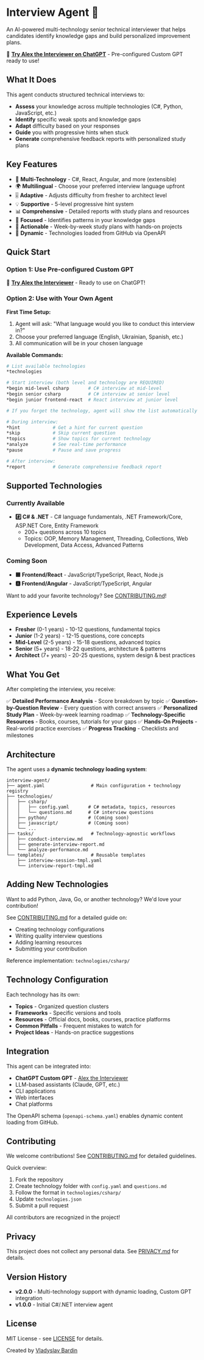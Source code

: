 # Interview Agent 🎯
<!-- File: interview-agent/README.md -->

An AI-powered multi-technology senior technical interviewer that helps candidates identify knowledge gaps and build personalized improvement plans.

🚀 **[Try Alex the Interviewer on ChatGPT](https://chatgpt.com/g/g-68f14f92f4208191ac335aba8b4baadf-alex-the-interviewer)** - Pre-configured Custom GPT ready to use!

## What It Does

This agent conducts structured technical interviews to:
- **Assess** your knowledge across multiple technologies (C#, Python, JavaScript, etc.)
- **Identify** specific weak spots and knowledge gaps
- **Adapt** difficulty based on your responses
- **Guide** you with progressive hints when stuck
- **Generate** comprehensive feedback reports with personalized study plans

## Key Features

- 🔧 **Multi-Technology** - C#, React, Angular, and more (extensible)
- 🌍 **Multilingual** - Choose your preferred interview language upfront
- 🎚️ **Adaptive** - Adjusts difficulty from fresher to architect level
- 💡 **Supportive** - 5-level progressive hint system
- 📊 **Comprehensive** - Detailed reports with study plans and resources
- 🎯 **Focused** - Identifies patterns in your knowledge gaps
- 🚀 **Actionable** - Week-by-week study plans with hands-on projects
- 🔌 **Dynamic** - Technologies loaded from GitHub via OpenAPI

## Quick Start

### Option 1: Use Pre-configured Custom GPT
🚀 **[Try Alex the Interviewer](https://chatgpt.com/g/g-68f14f92f4208191ac335aba8b4baadf-alex-the-interviewer)** - Ready to use on ChatGPT!

### Option 2: Use with Your Own Agent

**First Time Setup:**
1. Agent will ask: "What language would you like to conduct this interview in?"
2. Choose your preferred language (English, Ukrainian, Spanish, etc.)
3. All communication will be in your chosen language

**Available Commands:**
```bash
# List available technologies
*technologies

# Start interview (both level and technology are REQUIRED)
*begin mid-level csharp       # C# interview at mid-level
*begin senior csharp          # C# interview at senior level
*begin junior frontend-react  # React interview at junior level

# If you forget the technology, agent will show the list automatically

# During interview:
*hint            # Get a hint for current question
*skip            # Skip current question
*topics          # Show topics for current technology
*analyze         # See real-time performance
*pause           # Pause and save progress

# After interview:
*report          # Generate comprehensive feedback report
```

## Supported Technologies

### Currently Available
- **#️⃣ C# & .NET** - C# language fundamentals, .NET Framework/Core, ASP.NET Core, Entity Framework
  - 200+ questions across 10 topics
  - Topics: OOP, Memory Management, Threading, Collections, Web Development, Data Access, Advanced Patterns

### Coming Soon
- **🟦 Frontend/React** - JavaScript/TypeScript, React, Node.js
- **🅰️ Frontend/Angular** - JavaScript/TypeScript, Angular

Want to add your favorite technology? See [CONTRIBUTING.md](CONTRIBUTING.md)!

## Experience Levels

- **Fresher** (0-1 years) - 10-12 questions, fundamental topics
- **Junior** (1-2 years) - 12-15 questions, core concepts
- **Mid-Level** (2-5 years) - 15-18 questions, advanced topics
- **Senior** (5+ years) - 18-22 questions, architecture & patterns
- **Architect** (7+ years) - 20-25 questions, system design & best practices

## What You Get

After completing the interview, you receive:

✅ **Detailed Performance Analysis** - Score breakdown by topic
✅ **Question-by-Question Review** - Every question with correct answers
✅ **Personalized Study Plan** - Week-by-week learning roadmap
✅ **Technology-Specific Resources** - Books, courses, tutorials for your gaps
✅ **Hands-On Projects** - Real-world practice exercises
✅ **Progress Tracking** - Checklists and milestones

## Architecture

The agent uses a **dynamic technology loading system**:

```
interview-agent/
├── agent.yaml                 # Main configuration + technology registry
├── technologies/
│   ├── csharp/
│   │   ├── config.yaml       # C# metadata, topics, resources
│   │   └── questions.md      # C# interview questions
│   ├── python/               # (Coming soon)
│   ├── javascript/           # (Coming soon)
│   └── ...
├── tasks/                     # Technology-agnostic workflows
│   ├── conduct-interview.md
│   ├── generate-interview-report.md
│   └── analyze-performance.md
└── templates/                 # Reusable templates
    ├── interview-session-tmpl.yaml
    └── interview-report-tmpl.md
```

## Adding New Technologies

Want to add Python, Java, Go, or another technology? We'd love your contribution!

See [CONTRIBUTING.md](CONTRIBUTING.md) for a detailed guide on:
- Creating technology configurations
- Writing quality interview questions
- Adding learning resources
- Submitting your contribution

Reference implementation: `technologies/csharp/`

## Technology Configuration

Each technology has its own:
- **Topics** - Organized question clusters
- **Frameworks** - Specific versions and tools
- **Resources** - Official docs, books, courses, practice platforms
- **Common Pitfalls** - Frequent mistakes to watch for
- **Project Ideas** - Hands-on practice suggestions

## Integration

This agent can be integrated into:
- **ChatGPT Custom GPT** - [Alex the Interviewer](https://chatgpt.com/g/g-68f14f92f4208191ac335aba8b4baadf-alex-the-interviewer)
- LLM-based assistants (Claude, GPT, etc.)
- CLI applications
- Web interfaces
- Chat platforms

The OpenAPI schema (`openapi-schema.yaml`) enables dynamic content loading from GitHub.

## Contributing

We welcome contributions! See [CONTRIBUTING.md](CONTRIBUTING.md) for detailed guidelines.

Quick overview:
1. Fork the repository
2. Create technology folder with `config.yaml` and `questions.md`
3. Follow the format in `technologies/csharp/`
4. Update `technologies.json`
5. Submit a pull request

All contributors are recognized in the project!

## Privacy

This project does not collect any personal data. See [PRIVACY.md](PRIVACY.md) for details.

## Version History

- **v2.0.0** - Multi-technology support with dynamic loading, Custom GPT integration
- **v1.0.0** - Initial C#/.NET interview agent

## License

MIT License - see [LICENSE](LICENSE) for details.

Created by [Vladyslav Bardin](https://github.com/bardin08)
